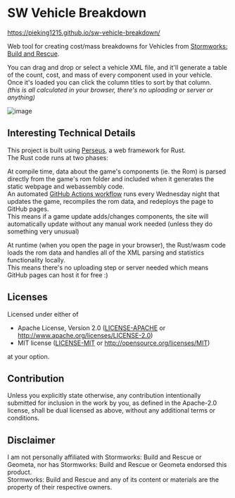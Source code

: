 # SW Vehicle Breakdown

https://pieking1215.github.io/sw-vehicle-breakdown/

Web tool for creating cost/mass breakdowns for Vehicles from [Stormworks: Build and Rescue](https://store.steampowered.com/app/573090/Stormworks_Build_and_Rescue/).

You can drag and drop or select a vehicle XML file, and it'll generate a table of the count, cost, and mass of every component used in your vehicle.<br/>
Once it's loaded you can click the column titles to sort by that column.<br/>
*(this is all calculated in your browser, there's no uploading or server or anything)*

![image](https://github.com/user-attachments/assets/ae6562a3-ba8c-4fe5-a33d-1c2a2a2d9adb)


## Interesting Technical Details

This project is built using [Perseus](https://github.com/framesurge/perseus), a web framework for Rust.<br/>
The Rust code runs at two phases:

At compile time, data about the game's components (ie. the Rom) is parsed directly from the game's rom folder and included when it generates the static webpage and webassembly code.<br/>
An automated [GitHub Actions workflow](https://github.com/PieKing1215/sw-vehicle-breakdown/actions/workflows/autobuild.yml) runs every Wednesday night that updates the game, recompiles the rom data, and redeploys the page to GitHub pages.<br/>
This means if a game update adds/changes components, the site will automatically update without any manual work needed (unless they do something very unusual)

At runtime (when you open the page in your browser), the Rust/wasm code loads the rom data and handles all of the XML parsing and statistics functionality locally.<br/>
This means there's no uploading step or server needed which means GitHub pages can host it for free :)

## Licenses

Licensed under either of

 * Apache License, Version 2.0
   ([LICENSE-APACHE](LICENSE-APACHE) or http://www.apache.org/licenses/LICENSE-2.0)
 * MIT license
   ([LICENSE-MIT](LICENSE-MIT) or http://opensource.org/licenses/MIT)

at your option.

## Contribution

Unless you explicitly state otherwise, any contribution intentionally submitted
for inclusion in the work by you, as defined in the Apache-2.0 license, shall be
dual licensed as above, without any additional terms or conditions.

## Disclaimer
I am not personally affiliated with Stormworks: Build and Rescue or Geometa, nor has Stormworks: Build and Rescue or Geometa endorsed this product.<br/>
Stormworks: Build and Rescue and any of its content or materials are the property of their respective owners.
